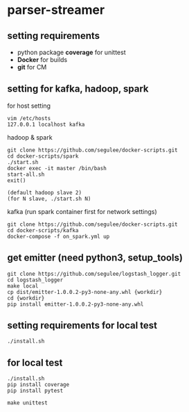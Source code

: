 # parser-streamer

## setting requirements
- python package **coverage** for unittest
- **Docker** for builds
- **git** for CM

## setting for kafka, hadoop, spark
for host setting
```
vim /etc/hosts
127.0.0.1 localhost kafka
```

hadoop & spark
```
git clone https://github.com/segulee/docker-scripts.git
cd docker-scripts/spark
./start.sh
docker exec -it master /bin/bash
start-all.sh
exit()

(default hadoop slave 2)
(for N slave, ./start.sh N)
```
kafka (run spark container first for network settings)
```
git clone https://github.com/segulee/docker-scripts.git
cd docker-scripts/kafka
docker-compose -f on_spark.yml up
```

## get emitter (need python3, setup_tools)
```
git clone https://github.com/segulee/logstash_logger.git
cd logstash_logger
make local 
cp dist/emitter-1.0.0.2-py3-none-any.whl {workdir}
cd {workdir}
pip install emitter-1.0.0.2-py3-none-any.whl
```

## setting requirements for local test
```
./install.sh
```

## for local test
```
./install.sh
pip install coverage
pip install pytest

make unittest
```

